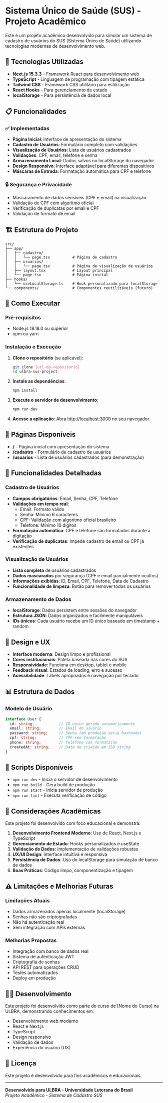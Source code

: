 # Sistema Único de Saúde (SUS) - Projeto Acadêmico

Este é um projeto acadêmico desenvolvido para simular um sistema de cadastro de usuários do SUS (Sistema Único de Saúde) utilizando tecnologias modernas de desenvolvimento web.

## 🚀 Tecnologias Utilizadas

- **Next.js 15.3.3** - Framework React para desenvolvimento web
- **TypeScript** - Linguagem de programação com tipagem estática
- **Tailwind CSS** - Framework CSS utilitário para estilização
- **React Hooks** - Para gerenciamento de estado
- **localStorage** - Para persistência de dados local

## 📋 Funcionalidades

### ✅ Implementadas
- **Página Inicial**: Interface de apresentação do sistema
- **Cadastro de Usuários**: Formulário completo com validações
- **Visualização de Usuários**: Lista de usuários cadastrados
- **Validações**: CPF, email, telefone e senha
- **Armazenamento Local**: Dados salvos no localStorage do navegador
- **Design Responsivo**: Interface adaptável para diferentes dispositivos
- **Máscaras de Entrada**: Formatação automática para CPF e telefone

### 🔒 Segurança e Privacidade
- Mascaramento de dados sensíveis (CPF e email) na visualização
- Validação de CPF com algoritmo oficial
- Verificação de duplicatas por email e CPF
- Validação de formato de email

## 🏗️ Estrutura do Projeto

```
src/
├── app/
│   ├── cadastro/
│   │   └── page.tsx          # Página de cadastro
│   ├── usuarios/
│   │   └── page.tsx          # Página de visualização de usuários
│   ├── layout.tsx            # Layout principal
│   └── page.tsx              # Página inicial
├── hooks/
│   └── useLocalStorage.ts    # Hook personalizado para localStorage
└── components/               # Componentes reutilizáveis (futuro)
```

## 🚀 Como Executar

### Pré-requisitos
- Node.js 18.18.0 ou superior
- npm ou yarn

### Instalação e Execução

1. **Clone o repositório** (se aplicável):
   ```bash
   git clone [url-do-repositorio]
   cd ulbra-sus-project
   ```

2. **Instale as dependências**:
   ```bash
   npm install
   ```

3. **Execute o servidor de desenvolvimento**:
   ```bash
   npm run dev
   ```

4. **Acesse a aplicação**:
   Abra [http://localhost:3000](http://localhost:3000) no seu navegador

## 📱 Páginas Disponíveis

- **/** - Página inicial com apresentação do sistema
- **/cadastro** - Formulário de cadastro de usuários
- **/usuarios** - Lista de usuários cadastrados (para demonstração)

## 🎯 Funcionalidades Detalhadas

### Cadastro de Usuários
- **Campos obrigatórios**: Email, Senha, CPF, Telefone
- **Validações em tempo real**:
  - Email: Formato válido
  - Senha: Mínimo 6 caracteres
  - CPF: Validação com algoritmo oficial brasileiro
  - Telefone: Mínimo 10 dígitos
- **Formatação automática**: CPF e telefone são formatados durante a digitação
- **Verificação de duplicatas**: Impede cadastro de email ou CPF já existentes

### Visualização de Usuários
- **Lista completa** de usuários cadastrados
- **Dados mascarados** por segurança (CPF e email parcialmente ocultos)
- **Informações exibidas**: ID, Email, CPF, Telefone, Data de Cadastro
- **Funcionalidade de limpeza**: Botão para remover todos os usuários

### Armazenamento de Dados
- **localStorage**: Dados persistem entre sessões do navegador
- **Estrutura JSON**: Dados organizados e facilmente manipuláveis
- **IDs únicos**: Cada usuário recebe um ID único baseado em timestamp + random

## 🎨 Design e UX

- **Interface moderna**: Design limpo e profissional
- **Cores institucionais**: Paleta baseada nas cores do SUS
- **Responsividade**: Funciona em desktop, tablet e mobile
- **Feedback visual**: Estados de loading, erro e sucesso
- **Acessibilidade**: Labels apropriados e navegação por teclado

## 📊 Estrutura de Dados

### Modelo de Usuário
```typescript
interface User {
  id: string;           // ID único gerado automaticamente
  email: string;        // Email do usuário
  password: string;     // Senha (em produção seria hasheada)
  cpf: string;          // CPF sem formatação
  phone: string;        // Telefone com formatação
  createdAt: string;    // Data de criação em ISO string
}
```

## 🔧 Scripts Disponíveis

- `npm run dev` - Inicia o servidor de desenvolvimento
- `npm run build` - Gera build de produção
- `npm run start` - Inicia servidor de produção
- `npm run lint` - Executa verificação de código

## 📝 Considerações Acadêmicas

Este projeto foi desenvolvido com foco educacional e demonstra:

1. **Desenvolvimento Frontend Moderno**: Uso de React, Next.js e TypeScript
2. **Gerenciamento de Estado**: Hooks personalizados e useState
3. **Validação de Dados**: Implementação de validações robustas
4. **UX/UI Design**: Interface intuitiva e responsiva
5. **Persistência de Dados**: Uso do localStorage para simulação de banco de dados
6. **Boas Práticas**: Código limpo, componentização e tipagem

## ⚠️ Limitações e Melhorias Futuras

### Limitações Atuais
- Dados armazenados apenas localmente (localStorage)
- Senhas não são criptografadas
- Não há autenticação real
- Sem integração com APIs externas

### Melhorias Propostas
- Integração com banco de dados real
- Sistema de autenticação JWT
- Criptografia de senhas
- API REST para operações CRUD
- Testes automatizados
- Deploy em produção

## 👨‍💻 Desenvolvimento

Este projeto foi desenvolvido como parte do curso de [Nome do Curso] na ULBRA, demonstrando conhecimentos em:

- Desenvolvimento web moderno
- React e Next.js
- TypeScript
- Design responsivo
- Validação de dados
- Experiência do usuário (UX)

## 📄 Licença

Este projeto é desenvolvido para fins acadêmicos e educacionais.

---

**Desenvolvido para ULBRA - Universidade Luterana do Brasil**  
*Projeto Acadêmico - Sistema de Cadastro SUS*

